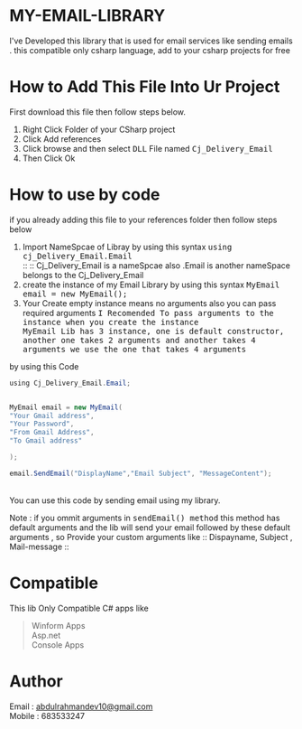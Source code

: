 # MY-EMAIL-LIBRARY
I've Developed this library that is used for email services like sending emails . this compatible only csharp language, add to your csharp projects for free

# How to Add This File Into Ur Project
First download this file then follow steps below.<br>
1. Right Click Folder of your CSharp project<br>
2. Click Add references<br>
3. Click browse and then select <kbd>DLL</kbd> File  named <kbd>Cj_Delivery_Email</kbd><br>
4. Then Click Ok 

# How to use by code 
if you already adding this file to your references folder then follow steps below<br>
1. Import NameSpcae of Libray by using this syntax  <kbd>using cj_Delivery_Email.Email</kbd><br>
  :: ::  Cj_Delivery_Email is a nameSpcae also .Email is another nameSpace belongs to the Cj_Delivery_Email<br>
2. create the instance of my Email Library by using this syntax <kbd>MyEmail email = new MyEmail();</kbd>
3. Your Create empty instance means no arguments also you can pass required arguments <kbd>I Recomended To pass arguments to the instance
when you create the instance<br>
MyEmail Lib has 3 instance, one is default constructor, another one takes 2 arguments and another takes 4 arguments we use the one that takes 4 arguments<br>

by using this Code 
```java
using Cj_Delivery_Email.Email;


MyEmail email = new MyEmail(
"Your Gmail address",
"Your Password",
"From Gmail Address",
"To Gmail address"

);

email.SendEmail("DisplayName","Email Subject", "MessageContent");
```
 <br>
 You can use this code by sending email using my library. 

Note : if you ommit arguments in <kbd>sendEmail() method</kbd> this method has default arguments and the lib will send your email followed by these default arguments
, so Provide your custom arguments like :: Dispayname, Subject , Mail-message ::

# Compatible
This lib Only Compatible C# apps like
> Winform Apps <br>
>  Asp.net  <br>
> Console Apps 

# Author 
Email : abdulrahmandev10@gmail.com<br>
Mobile : 683533247
